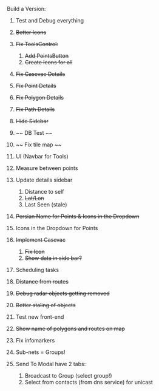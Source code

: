 Build a Version:

1. Test and Debug everything
1. ~~Better Icons~~

1. ~~Fix ToolsControl:~~

   1. ~~Add PointsButton~~
   1. ~~Create Icons for all~~

1. ~~Fix Casevac Details~~
1. ~~Fix Point Details~~
1. ~~Fix Polygon Details~~
1. ~~Fix Path Details~~

1. ~~Hide Sidebar~~

1. ~~ DB Test ~~
1. ~~ Fix tile map ~~
1. UI (Navbar for Tools)
1. Measure between points
1. Update details sidebar
   1. Distance to self
   1. ~~Lat/Lon~~
   1. Last Seen (stale)
1. ~~Persian Name for Points & Icons in the Dropdown~~
1. Icons in the Dropdown for Points
1. ~~Implement Casevac~~
   1. ~~Fix Icon~~
   1. ~~Show data in side bar?~~
1. Scheduling tasks
1. ~~Distance from routes~~
1. ~~Debug radar objects getting removed~~
1. ~~Better staling of objects~~
1. Test new front-end
1. ~~Show name of polygons and routes on map~~
1. Fix infomarkers

1. Sub-nets = Groups!
1. Send To Modal have 2 tabs:
   1. Broadcast to Group (select group!)
   1. Select from contacts (from dns service) for unicast
